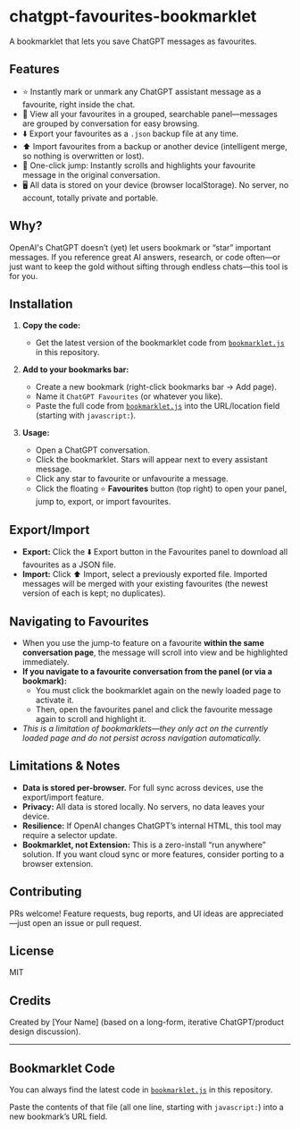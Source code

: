 # chatgpt-favourites-bookmarklet

A bookmarklet that lets you save ChatGPT messages as favourites.

## Features

- ⭐ Instantly mark or unmark any ChatGPT assistant message as a favourite, right inside the chat.
- 📑 View all your favourites in a grouped, searchable panel—messages are grouped by conversation for easy browsing.
- ⬇️ Export your favourites as a `.json` backup file at any time.
- ⬆️ Import favourites from a backup or another device (intelligent merge, so nothing is overwritten or lost).
- 🔎 One-click jump: Instantly scrolls and highlights your favourite message in the original conversation.
- 🖥️ All data is stored on your device (browser localStorage). No server, no account, totally private and portable.

## Why?
OpenAI's ChatGPT doesn’t (yet) let users bookmark or “star” important messages. If you reference great AI answers, research, or code often—or just want to keep the gold without sifting through endless chats—this tool is for you.

## Installation

1. **Copy the code:**
   - Get the latest version of the bookmarklet code from [`bookmarklet.js`](bookmarklet.js) in this repository.

2. **Add to your bookmarks bar:**
   - Create a new bookmark (right-click bookmarks bar → Add page).
   - Name it `ChatGPT Favourites` (or whatever you like).
   - Paste the full code from [`bookmarklet.js`](bookmarklet.js) into the URL/location field (starting with `javascript:`).

3. **Usage:**
   - Open a ChatGPT conversation.
   - Click the bookmarklet. Stars will appear next to every assistant message.  
   - Click any star to favourite or unfavourite a message.
   - Click the floating ⭐ **Favourites** button (top right) to open your panel, jump to, export, or import favourites.

## Export/Import

- **Export:** Click the ⬇️ Export button in the Favourites panel to download all favourites as a JSON file.
- **Import:** Click ⬆️ Import, select a previously exported file. Imported messages will be merged with your existing favourites (the newest version of each is kept; no duplicates).

## Navigating to Favourites

- When you use the jump-to feature on a favourite **within the same conversation page**, the message will scroll into view and be highlighted immediately.
- **If you navigate to a favourite conversation from the panel (or via a bookmark):**
  - You must click the bookmarklet again on the newly loaded page to activate it.
  - Then, open the favourites panel and click the favourite message again to scroll and highlight it.
- *This is a limitation of bookmarklets—they only act on the currently loaded page and do not persist across navigation automatically.*

## Limitations & Notes

- **Data is stored per-browser.** For full sync across devices, use the export/import feature.
- **Privacy:** All data is stored locally. No servers, no data leaves your device.
- **Resilience:** If OpenAI changes ChatGPT’s internal HTML, this tool may require a selector update.
- **Bookmarklet, not Extension:** This is a zero-install “run anywhere” solution. If you want cloud sync or more features, consider porting to a browser extension.

## Contributing

PRs welcome! Feature requests, bug reports, and UI ideas are appreciated—just open an issue or pull request.

## License

MIT

## Credits

Created by [Your Name] (based on a long-form, iterative ChatGPT/product design discussion).

---

## Bookmarklet Code

You can always find the latest code in [`bookmarklet.js`](bookmarklet.js) in this repository.

Paste the contents of that file (all one line, starting with `javascript:`) into a new bookmark’s URL field.
